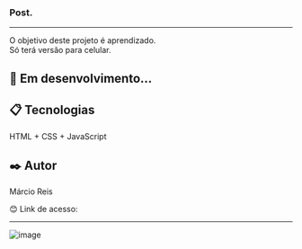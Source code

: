 ### Post.

---

O objetivo deste projeto é aprendizado.<br>
Só terá versão para celular.

## 🚀 Em desenvolvimento...

## 📋 Tecnologias
HTML + CSS + JavaScript

## ✒️ Autor
Márcio Reis

😊 Link de acesso: 

---
![image](https://user-images.githubusercontent.com/122680054/236680629-cb3e37c0-7431-44d1-8990-3ca9916e6d45.png)


